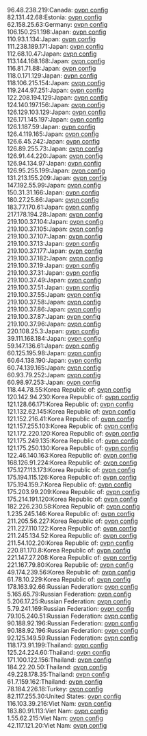 96.48.238.219:Canada: [ovpn config](vpn/96_48_238_219.ovpn)  
82.131.42.68:Estonia: [ovpn config](vpn/82_131_42_68.ovpn)  
62.158.25.63:Germany: [ovpn config](vpn/62_158_25_63.ovpn)  
106.150.251.198:Japan: [ovpn config](vpn/106_150_251_198.ovpn)  
110.93.1.134:Japan: [ovpn config](vpn/110_93_1_134.ovpn)  
111.238.189.171:Japan: [ovpn config](vpn/111_238_189_171.ovpn)  
112.68.10.47:Japan: [ovpn config](vpn/112_68_10_47.ovpn)  
113.144.168.168:Japan: [ovpn config](vpn/113_144_168_168.ovpn)  
116.81.71.88:Japan: [ovpn config](vpn/116_81_71_88.ovpn)  
118.0.171.129:Japan: [ovpn config](vpn/118_0_171_129.ovpn)  
118.106.215.154:Japan: [ovpn config](vpn/118_106_215_154.ovpn)  
119.244.97.251:Japan: [ovpn config](vpn/119_244_97_251.ovpn)  
122.208.194.129:Japan: [ovpn config](vpn/122_208_194_129.ovpn)  
124.140.197.156:Japan: [ovpn config](vpn/124_140_197_156.ovpn)  
126.129.103.129:Japan: [ovpn config](vpn/126_129_103_129.ovpn)  
126.171.145.197:Japan: [ovpn config](vpn/126_171_145_197.ovpn)  
126.1.187.59:Japan: [ovpn config](vpn/126_1_187_59.ovpn)  
126.4.119.165:Japan: [ovpn config](vpn/126_4_119_165.ovpn)  
126.6.45.242:Japan: [ovpn config](vpn/126_6_45_242.ovpn)  
126.89.255.73:Japan: [ovpn config](vpn/126_89_255_73.ovpn)  
126.91.44.220:Japan: [ovpn config](vpn/126_91_44_220.ovpn)  
126.94.134.97:Japan: [ovpn config](vpn/126_94_134_97.ovpn)  
126.95.255.199:Japan: [ovpn config](vpn/126_95_255_199.ovpn)  
131.213.155.209:Japan: [ovpn config](vpn/131_213_155_209.ovpn)  
147.192.55.99:Japan: [ovpn config](vpn/147_192_55_99.ovpn)  
150.31.31.166:Japan: [ovpn config](vpn/150_31_31_166.ovpn)  
180.27.25.86:Japan: [ovpn config](vpn/180_27_25_86.ovpn)  
183.77.170.61:Japan: [ovpn config](vpn/183_77_170_61.ovpn)  
217.178.194.28:Japan: [ovpn config](vpn/217_178_194_28.ovpn)  
219.100.37.104:Japan: [ovpn config](vpn/219_100_37_104.ovpn)  
219.100.37.105:Japan: [ovpn config](vpn/219_100_37_105.ovpn)  
219.100.37.107:Japan: [ovpn config](vpn/219_100_37_107.ovpn)  
219.100.37.13:Japan: [ovpn config](vpn/219_100_37_13.ovpn)  
219.100.37.177:Japan: [ovpn config](vpn/219_100_37_177.ovpn)  
219.100.37.182:Japan: [ovpn config](vpn/219_100_37_182.ovpn)  
219.100.37.19:Japan: [ovpn config](vpn/219_100_37_19.ovpn)  
219.100.37.31:Japan: [ovpn config](vpn/219_100_37_31.ovpn)  
219.100.37.49:Japan: [ovpn config](vpn/219_100_37_49.ovpn)  
219.100.37.51:Japan: [ovpn config](vpn/219_100_37_51.ovpn)  
219.100.37.55:Japan: [ovpn config](vpn/219_100_37_55.ovpn)  
219.100.37.58:Japan: [ovpn config](vpn/219_100_37_58.ovpn)  
219.100.37.86:Japan: [ovpn config](vpn/219_100_37_86.ovpn)  
219.100.37.87:Japan: [ovpn config](vpn/219_100_37_87.ovpn)  
219.100.37.96:Japan: [ovpn config](vpn/219_100_37_96.ovpn)  
220.108.25.3:Japan: [ovpn config](vpn/220_108_25_3.ovpn)  
39.111.168.184:Japan: [ovpn config](vpn/39_111_168_184.ovpn)  
59.147.136.61:Japan: [ovpn config](vpn/59_147_136_61.ovpn)  
60.125.195.98:Japan: [ovpn config](vpn/60_125_195_98.ovpn)  
60.64.138.190:Japan: [ovpn config](vpn/60_64_138_190.ovpn)  
60.74.139.165:Japan: [ovpn config](vpn/60_74_139_165.ovpn)  
60.93.79.252:Japan: [ovpn config](vpn/60_93_79_252.ovpn)  
60.98.97.253:Japan: [ovpn config](vpn/60_98_97_253.ovpn)  
118.44.78.55:Korea Republic of: [ovpn config](vpn/118_44_78_55.ovpn)  
120.142.94.230:Korea Republic of: [ovpn config](vpn/120_142_94_230.ovpn)  
121.128.66.171:Korea Republic of: [ovpn config](vpn/121_128_66_171.ovpn)  
121.132.62.145:Korea Republic of: [ovpn config](vpn/121_132_62_145.ovpn)  
121.152.216.41:Korea Republic of: [ovpn config](vpn/121_152_216_41.ovpn)  
121.157.255.103:Korea Republic of: [ovpn config](vpn/121_157_255_103.ovpn)  
121.172.220.120:Korea Republic of: [ovpn config](vpn/121_172_220_120.ovpn)  
121.175.249.135:Korea Republic of: [ovpn config](vpn/121_175_249_135.ovpn)  
121.175.250.130:Korea Republic of: [ovpn config](vpn/121_175_250_130.ovpn)  
122.46.140.163:Korea Republic of: [ovpn config](vpn/122_46_140_163.ovpn)  
168.126.91.224:Korea Republic of: [ovpn config](vpn/168_126_91_224.ovpn)  
175.127.113.173:Korea Republic of: [ovpn config](vpn/175_127_113_173.ovpn)  
175.194.115.126:Korea Republic of: [ovpn config](vpn/175_194_115_126.ovpn)  
175.194.159.7:Korea Republic of: [ovpn config](vpn/175_194_159_7.ovpn)  
175.203.99.209:Korea Republic of: [ovpn config](vpn/175_203_99_209.ovpn)  
175.214.191.120:Korea Republic of: [ovpn config](vpn/175_214_191_120.ovpn)  
182.226.230.58:Korea Republic of: [ovpn config](vpn/182_226_230_58.ovpn)  
1.235.245.146:Korea Republic of: [ovpn config](vpn/1_235_245_146.ovpn)  
211.205.56.227:Korea Republic of: [ovpn config](vpn/211_205_56_227.ovpn)  
211.227.110.122:Korea Republic of: [ovpn config](vpn/211_227_110_122.ovpn)  
211.245.134.52:Korea Republic of: [ovpn config](vpn/211_245_134_52.ovpn)  
211.54.102.20:Korea Republic of: [ovpn config](vpn/211_54_102_20.ovpn)  
220.81.170.8:Korea Republic of: [ovpn config](vpn/220_81_170_8.ovpn)  
221.147.27.208:Korea Republic of: [ovpn config](vpn/221_147_27_208.ovpn)  
221.167.79.80:Korea Republic of: [ovpn config](vpn/221_167_79_80.ovpn)  
49.174.239.56:Korea Republic of: [ovpn config](vpn/49_174_239_56.ovpn)  
61.78.10.229:Korea Republic of: [ovpn config](vpn/61_78_10_229.ovpn)  
178.163.92.66:Russian Federation: [ovpn config](vpn/178_163_92_66.ovpn)  
5.165.65.79:Russian Federation: [ovpn config](vpn/5_165_65_79.ovpn)  
5.206.17.25:Russian Federation: [ovpn config](vpn/5_206_17_25.ovpn)  
5.79.241.169:Russian Federation: [ovpn config](vpn/5_79_241_169.ovpn)  
79.105.240.51:Russian Federation: [ovpn config](vpn/79_105_240_51.ovpn)  
90.188.92.196:Russian Federation: [ovpn config](vpn/90_188_92_196.ovpn)  
90.188.92.196:Russian Federation: [ovpn config](vpn/90_188_92_196.ovpn)  
92.125.149.59:Russian Federation: [ovpn config](vpn/92_125_149_59.ovpn)  
118.173.91.199:Thailand: [ovpn config](vpn/118_173_91_199.ovpn)  
125.24.224.60:Thailand: [ovpn config](vpn/125_24_224_60.ovpn)  
171.100.122.156:Thailand: [ovpn config](vpn/171_100_122_156.ovpn)  
184.22.20.50:Thailand: [ovpn config](vpn/184_22_20_50.ovpn)  
49.228.178.35:Thailand: [ovpn config](vpn/49_228_178_35.ovpn)  
61.7.159.162:Thailand: [ovpn config](vpn/61_7_159_162.ovpn)  
78.184.226.18:Turkey: [ovpn config](vpn/78_184_226_18.ovpn)  
82.117.255.30:United States: [ovpn config](vpn/82_117_255_30.ovpn)  
116.103.39.216:Viet Nam: [ovpn config](vpn/116_103_39_216.ovpn)  
183.80.91.113:Viet Nam: [ovpn config](vpn/183_80_91_113.ovpn)  
1.55.62.215:Viet Nam: [ovpn config](vpn/1_55_62_215.ovpn)  
42.117.121.20:Viet Nam: [ovpn config](vpn/42_117_121_20.ovpn)  
